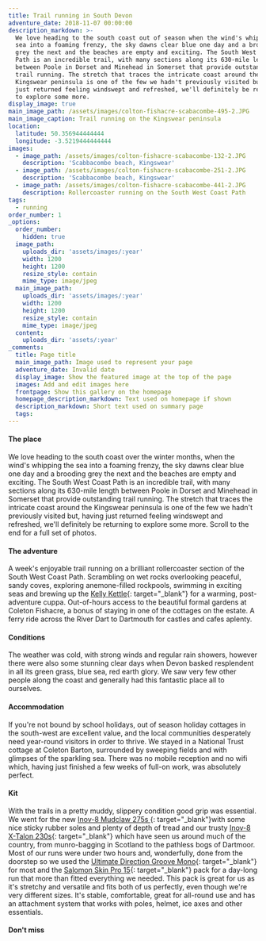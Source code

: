 ```yaml
---
title: Trail running in South Devon
adventure_date: 2018-11-07 00:00:00
description_markdown: >-
  We love heading to the south coast out of season when the wind's whipping the
  sea into a foaming frenzy, the sky dawns clear blue one day and a brooding
  grey the next and the beaches are empty and exciting. The South West Coast
  Path is an incredible trail, with many sections along its 630-mile length
  between Poole in Dorset and Minehead in Somerset that provide outstanding
  trail running. The stretch that traces the intricate coast around the
  Kingswear peninsula is one of the few we hadn't previously visited but, having
  just returned feeling windswept and refreshed, we'll definitely be returning
  to explore some more.
display_image: true
main_image_path: /assets/images/colton-fishacre-scabacombe-495-2.JPG
main_image_caption: Trail running on the Kingswear peninsula
location:
  latitude: 50.356944444444
  longitude: -3.5219444444444
images:
  - image_path: /assets/images/colton-fishacre-scabacombe-132-2.JPG
    description: 'Scabbacombe beach, Kingswear'
  - image_path: /assets/images/colton-fishacre-scabacombe-251-2.JPG
    description: 'Scabbacombe beach, Kingswear'
  - image_path: /assets/images/colton-fishacre-scabacombe-441-2.JPG
    description: Rollercoaster running on the South West Coast Path
tags:
  - running
order_number: 1
_options:
  order_number:
    hidden: true
  image_path:
    uploads_dir: 'assets/images/:year'
    width: 1200
    height: 1200
    resize_style: contain
    mime_type: image/jpeg
  main_image_path:
    uploads_dir: 'assets/images/:year'
    width: 1200
    height: 1200
    resize_style: contain
    mime_type: image/jpeg
  content:
    uploads_dir: 'assets/:year'
_comments:
  title: Page title
  main_image_path: Image used to represent your page
  adventure_date: Invalid date
  display_image: Show the featured image at the top of the page
  images: Add and edit images here
  frontpage: Show this gallery on the homepage
  homepage_description_markdown: Text used on homepage if shown
  description_markdown: Short text used on summary page
  tags:
---
```


#### **The place**

We love heading to the south coast over the winter months, when the wind's whipping the sea into a foaming frenzy, the sky dawns clear blue one day and a brooding grey the next and the beaches are empty and exciting. The South West Coast Path is an incredible trail, with many sections along its 630-mile length between Poole in Dorset and Minehead in Somerset that provide outstanding trail running. The stretch that traces the intricate coast around the Kingswear peninsula is one of the few we hadn't previously visited but, having just returned feeling windswept and refreshed, we'll definitely be returning to explore some more. Scroll to the end for a full set of photos.

#### The adventure

A week's enjoyable trail running on a brilliant rollercoaster section of the South West Coast Path. Scrambling on wet rocks overlooking peaceful, sandy coves, exploring anemone-filled rockpools, swimming in exciting seas and brewing up the [Kelly Kettle](https://www.kellykettle.com/){: target="_blank"} for a warming, post-adventure cuppa. Out-of-hours access to the beautiful formal gardens at Coleton Fishacre, a bonus of staying in one of the cottages on the estate. A ferry ride across the River Dart to Dartmouth for castles and cafes aplenty.

#### Conditions

The weather was cold, with strong winds and regular rain showers, however there were also some stunning clear days when Devon basked resplendent in all its green grass, blue sea, red earth glory. We saw very few other people along the coast and generally had this fantastic place all to ourselves.

#### Accommodation

If you're not bound by school holidays, out of season holiday cottages in the south-west are excellent value, and the local communities desperately need year-round visitors in order to thrive. We stayed in a National Trust cottage at Coleton Barton, surrounded by sweeping fields and with glimpses of the sparkling sea. There was no mobile reception and no wifi which, having just finished a few weeks of full-on work, was absolutely perfect.

#### Kit

With the trails in a pretty muddy, slippery condition good grip was essential. We went for the new&nbsp;[Inov-8 Mudclaw 275s ](https://www.inov-8.com/trail-running/best-shoes-for/soft-and-muddy/mudclaw-275-mens-womens-trail-running-shoe-black){: target="_blank"}with some nice sticky rubber soles and plenty of depth of tread and our trusty [Inov-8 X-Talon 230s](https://www.inov-8.com/trail-running/best-shoes-for/soft-and-muddy/x-talon-230-mens-trail-running-shoes-grey){: target="_blank"} which have seen us around much of the country, from munro-bagging in Scotland to the pathless bogs of Dartmoor. Most of our runs were under two hours and, wonderfully, done from the doorstep so we used the [Ultimate Direction Groove Mono](https://ultimatedirection.com/groove-mono/){: target="_blank"} for most and the [Salomon Skin Pro 15](https://www.salomon.com/en-gb/shop-emea/product/skin-pro-15-set.html#848=10402&amp;1532=6248){: target="_blank"}&nbsp;pack for a day-long run that more than fitted everything we needed. This pack is great for us as it's stretchy and versatile and fits both of us perfectly, even though we're very different sizes. It's stable, comfortable, great for all-round use and has an attachment system that works with poles, helmet, ice axes and other essentials.

#### Don't miss
